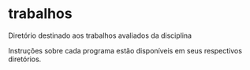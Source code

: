 # trabalhos

Diretório destinado aos trabalhos avaliados da disciplina

Instruções sobre cada programa estão disponíveis em seus respectivos diretórios.

